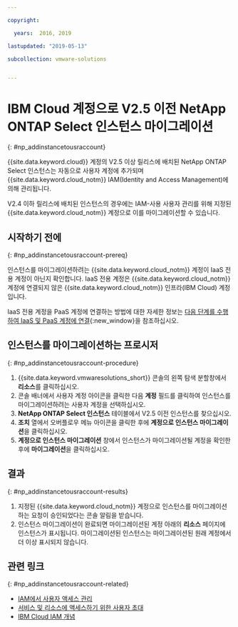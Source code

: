 ```yaml
---

copyright:

  years:  2016, 2019

lastupdated: "2019-05-13"

subcollection: vmware-solutions


---
```


# IBM Cloud 계정으로 V2.5 이전 NetApp ONTAP Select 인스턴스 마이그레이션
{: #np_addinstancetousraccount}

{{site.data.keyword.cloud}} 계정의 V2.5 이상 릴리스에 배치된 NetApp ONTAP Select 인스턴스는 자동으로 사용자 계정에 추가되며 {{site.data.keyword.cloud_notm}} IAM(Identity and Access Management)에 의해 관리됩니다.

V2.4 이하 릴리스에 배치된 인스턴스의 경우에는 IAM-사용 사용자 관리를 위해 지정된 {{site.data.keyword.cloud_notm}} 계정으로 이를 마이그레이션할 수 있습니다.

## 시작하기 전에
{: #np_addinstancetousraccount-prereq}

인스턴스를 마이그레이션하려는 {{site.data.keyword.cloud_notm}} 계정이 IaaS 전용 계정이 아닌지 확인합니다. IaaS 전용 계정은 {{site.data.keyword.cloud_notm}} 계정에 연결되지 않은 {{site.data.keyword.cloud_notm}} 인프라(IBM Cloud) 계정입니다.

IaaS 전용 계정을 PaaS 계정에 연결하는 방법에 대한 자세한 정보는 [다음 단계를 수행하여 IaaS 및 PaaS 계정에 연결](https://www.ibm.com/cloud/blog/follow-steps-link-iaas-paas-accounts){:new_window}을 참조하십시오.

## 인스턴스를 마이그레이션하는 프로시저
{: #np_addinstancetousraccount-procedure}

1. {{site.data.keyword.vmwaresolutions_short}} 콘솔의 왼쪽 탐색 분할창에서 **리소스**를 클릭하십시오.
2. 콘솔 배너에서 사용자 계정 아이콘을 클릭한 다음 **계정** 필드를 클릭하여 인스턴스를 마이그레이션하려는 사용자 계정을 선택하십시오.
3. **NetApp ONTAP Select 인스턴스** 테이블에서 V2.5 이전 인스턴스를 찾으십시오.
4. **조치** 열에서 오버플로우 메뉴 아이콘을 클릭한 후에 **계정으로 인스턴스 마이그레이션**을 클릭하십시오.
5. **계정으로 인스턴스 마이그레이션** 창에서 인스턴스가 마이그레이션될 계정을 확인한 후에 **마이그레이션**을 클릭하십시오.

## 결과
{: #np_addinstancetousraccount-results}

1. 지정된 {{site.data.keyword.cloud_notm}} 계정으로 인스턴스를 마이그레이션하는 요청이 승인되었다는 콘솔 알림을 받습니다.
2. 인스턴스 마이그레이션이 완료되면 마이그레이션된 계정 아래의 **리소스** 페이지에 인스턴스가 표시됩니다. 마이그레이션된 인스턴스는 마이그레이션된 원래 계정에서 더 이상 표시되지 않습니다.

## 관련 링크
{: #np_addinstancetousraccount-related}

* [IAM에서 사용자 액세스 관리](/docs/services/vmwaresolutions/vcenter?topic=vmware-solutions-iam#iam)
* [서비스 및 리소스에 액세스하기 위한 사용자 초대](/docs/services/vmwaresolutions/vmonic?topic=vmware-solutions-iamuserinvite)
* [IBM Cloud IAM 개념](/docs/iam?topic=iam-iamoverview)
